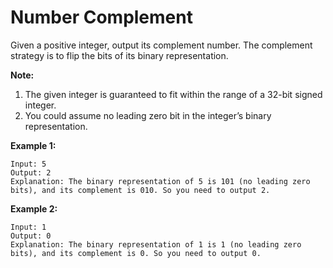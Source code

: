 # Number Complement

Given a positive integer, output its complement number. The complement strategy is to flip the bits of its binary representation.

__Note:__

1. The given integer is guaranteed to fit within the range of a 32-bit signed integer.
2. You could assume no leading zero bit in the integer’s binary representation.

__Example 1:__

```pseudo
Input: 5
Output: 2
Explanation: The binary representation of 5 is 101 (no leading zero bits), and its complement is 010. So you need to output 2.
```

__Example 2:__

```pseudo
Input: 1
Output: 0
Explanation: The binary representation of 1 is 1 (no leading zero bits), and its complement is 0. So you need to output 0.
```

